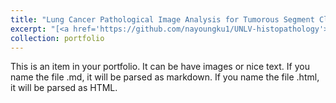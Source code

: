 ```yaml
---
title: "Lung Cancer Pathological Image Analysis for Tumorous Segment Classification in WSI"
excerpt: "[<a href='https://github.com/nayoungku1/UNLV-histopathology'>Github</a>]<br/><img src='https://media.licdn.com/dms/image/v2/C4D1BAQFKoNig7RMN8g/company-background_10000/company-background_10000/0/1598971977081/officialunlv_cover?e=2147483647&v=beta&t=IjmBLSxuTT9AMFaZxjAOoNqRJk9Upx8pU-1QfZdcopw'>"
collection: portfolio
---
```


This is an item in your portfolio. It can be have images or nice text. If you name the file .md, it will be parsed as markdown. If you name the file .html, it will be parsed as HTML. 
